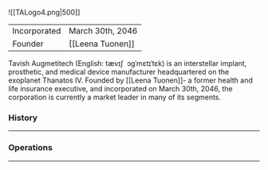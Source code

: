 ![[TALogo4.png|500]]

|              |                  |
| ------------ | ---------------- |
| Incorporated | March 30th, 2046 |
| Founder      | [[Leena Tuonen]] |

Tavish Augmetitech (English: tævɪʃ  ɔɡˈmɛtɪˈtɛk) is an interstellar implant, prosthetic, and medical device manufacturer headquartered on the exoplanet Thanatos IV. Founded by [[Leena Tuonen]]- a former health and life insurance executive, and incorporated on March 30th, 2046, the corporation is currently a market leader in many of its segments.
### History
--- 
### Operations
---
